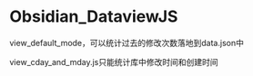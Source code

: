 # Obsidian_DataviewJS

view_default_mode，可以统计过去的修改次数落地到data.json中

view_cday_and_mday.js只能统计库中修改时间和创建时间
